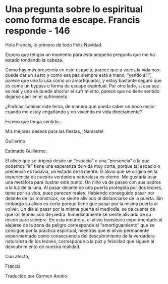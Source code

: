 # Una pregunta sobre lo espiritual como forma de escape. Francis responde - 146 

Hola Francis, lo primero de todo Feliz Navidad. 

Espero que tengas un momento para esta pequeña pregunta que me ha estado rondando la cabeza.

Como hay más presencia en este espacio, parece que a veces la vida nos puede dar un susto y como esa paz siempre está a mano, “yendo allí”, parece que uno la usa como un amortiguador, y estoy bastante seguro que es como un bypass o forma de escape espiritual. Por otro lado, si esa paz es real y uno se puede ahorrar el sufrimiento, parece que no tiene sentido dejarse caer en el sufrimiento.

¿Podrías iluminar este tema, de manera que pueda saber un poco mejor cuando me estoy engañando y no viviendo mi vida directamente? 

Espero que tenga sentido… 

Mis mejores deseos para las fiestas, ¡Namaste!

Guillermo.

Estimado Guillermo,

El alivio que se origina desde un “espacio” o una “presencia” a la que podemos “ir” tiene una esperanza de vida muy corta, porque tal espacio o presencia es todavía, un estado de la mente. El alivio que se origina en la experiencia de nuestra verdadera naturaleza es eterno. Me gustaría usar una metáfora para ilustrar este punto. Un niño va de paseo con sus padres a la luz de la luna. Al pasar delante de una puerta protegida por dos leones, teme por su vida, pues parecen reales. Habiendo conseguido pasar por delante de los monstruos, se siente aliviado al distanciarse de la puerta. Sin embargo su alivio es corto porque tiene que pasar por la misma puerta al volver. Un día al pasar por la misma puerta al mediodía, se da cuenta de que los leones son de piedra. Inmediatamente se siente aliviado de su miedo para siempre. En esta metáfora, el alivio transitorio experimentado al alejarse de la zona de peligro corresponde al “amortiguamiento” que se consigue por la práctica espiritual, mientras que el alivio permanente experimentado como consecuencia del descubrimiento de la verdadera naturaleza de los leones, corresponde a la paz y felicidad que siguen al descubrimiento de nuestra realidad.

Con afecto,

Francis

Traducido por Carmen Areitio

